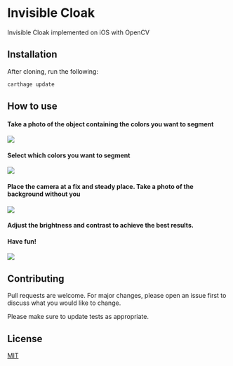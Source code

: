 # Invisible Cloak
Invisible Cloak implemented on iOS with OpenCV

## Installation

After cloning, run the following:
```bash
carthage update
````
## How to use
#### Take a photo of the object containing the colors you want to segment
<kbd>
  <img src="IMG_5179.JPG"/>
</kbd>

#### Select which colors you want to segment
<kbd>
    <img src="IMG_5180.JPG"/>
</kbd>

#### Place the camera at a fix and steady place. Take a photo of the background without you
<kbd>
    <img src="IMG_5178.JPG"/>
</kbd>

#### Adjust the brightness and contrast to achieve the best results.

#### Have fun!

<kbd>
      <img src="InvisibleCloak.gif"/>
</kbd>


## Contributing
Pull requests are welcome. For major changes, please open an issue first to discuss what you would like to change.

Please make sure to update tests as appropriate.

## License
[MIT](https://choosealicense.com/licenses/mit/)
